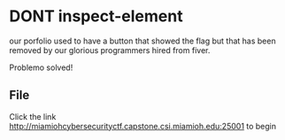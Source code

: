 # DONT inspect-element

our porfolio used to have a button that showed the flag but that has been 
removed by our glorious programmers hired from fiver.

Problemo solved!

## File
Click the link http://miamiohcybersecurityctf.capstone.csi.miamioh.edu:25001
to begin
